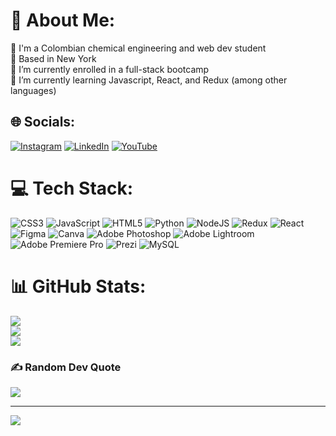 # 💫 About Me:
🤖 I'm a Colombian chemical engineering and web dev student<br>📍 Based in New York<br>🔭 I’m currently enrolled in a full-stack bootcamp<br>🌱 I’m currently learning Javascript, React, and Redux (among other languages)


## 🌐 Socials:
[![Instagram](https://img.shields.io/badge/Instagram-%23E4405F.svg?logo=Instagram&logoColor=white)](https://instagram.com/orhll) [![LinkedIn](https://img.shields.io/badge/LinkedIn-%230077B5.svg?logo=linkedin&logoColor=white)](https://linkedin.com/in/lemusoriana) [![YouTube](https://img.shields.io/badge/YouTube-%23FF0000.svg?logo=YouTube&logoColor=white)](https://www.youtube.com/channel/UCasIMORng9XH8tRz4LYmEJA) 

# 💻 Tech Stack:
![CSS3](https://img.shields.io/badge/css3-%231572B6.svg?style=flat&logo=css3&logoColor=white) ![JavaScript](https://img.shields.io/badge/javascript-%23323330.svg?style=flat&logo=javascript&logoColor=%23F7DF1E) ![HTML5](https://img.shields.io/badge/html5-%23E34F26.svg?style=flat&logo=html5&logoColor=white) ![Python](https://img.shields.io/badge/python-3670A0?style=flat&logo=python&logoColor=ffdd54) ![NodeJS](https://img.shields.io/badge/node.js-6DA55F?style=flat&logo=node.js&logoColor=white) ![Redux](https://img.shields.io/badge/redux-%23593d88.svg?style=flat&logo=redux&logoColor=white) ![React](https://img.shields.io/badge/react-%2320232a.svg?style=flat&logo=react&logoColor=%2361DAFB) 	![Figma](https://img.shields.io/badge/figma-%23F24E1E.svg?style=flat&logo=figma&logoColor=white) ![Canva](https://img.shields.io/badge/Canva-%2300C4CC.svg?style=flat&logo=Canva&logoColor=white) ![Adobe Photoshop](https://img.shields.io/badge/adobephotoshop-%2331A8FF.svg?style=flat&logo=adobephotoshop&logoColor=white) ![Adobe Lightroom](https://img.shields.io/badge/Adobe%20Lightroom-31A8FF.svg?style=flat&logo=Adobe%20Lightroom&logoColor=white) ![Adobe Premiere Pro](https://img.shields.io/badge/Adobe%20Premiere%20Pro-9999FF.svg?style=flat&logo=Adobe%20Premiere%20Pro&logoColor=white) ![Prezi](https://img.shields.io/badge/Prezi-%23000000.svg?style=flat&logo=Prezi&logoColor=white) ![MySQL](https://img.shields.io/badge/mysql-%2300f.svg?style=flat&logo=mysql&logoColor=white)
# 📊 GitHub Stats:
![](https://github-readme-stats.vercel.app/api?username=orlelo&theme=gotham&hide_border=false&include_all_commits=true&count_private=true)<br/>
![](https://github-readme-streak-stats.herokuapp.com/?user=orlelo&theme=gotham&hide_border=false)<br/>
![](https://github-readme-stats.vercel.app/api/top-langs/?username=orlelo&theme=gotham&hide_border=false&include_all_commits=true&count_private=true&layout=compact)

### ✍️ Random Dev Quote
![](https://quotes-github-readme.vercel.app/api?type=vetical&theme=dark)

---
[![](https://visitcount.itsvg.in/api?id=orlelo&icon=5&color=8)](https://visitcount.itsvg.in)
